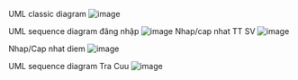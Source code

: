 UML classic diagram
![image](https://github.com/user-attachments/assets/73d93e60-7697-4ee7-84f6-f45568a86cd7)


UML sequence diagram đăng nhập
![image](https://github.com/user-attachments/assets/f6100858-ce12-4747-8de8-36c06c2b4269)
Nhap/cap nhat TT SV
![image](https://github.com/user-attachments/assets/31459375-1d78-4ca0-8122-b7f35df96419)

Nhap/Cap nhat diem
![image](https://github.com/user-attachments/assets/926b41d4-ec9a-426e-aab5-bef8d9df3804)

UML sequence diagram Tra Cuu
![image](https://github.com/user-attachments/assets/becefcfd-be1c-4ee7-a6e3-7fd30446b65b)
